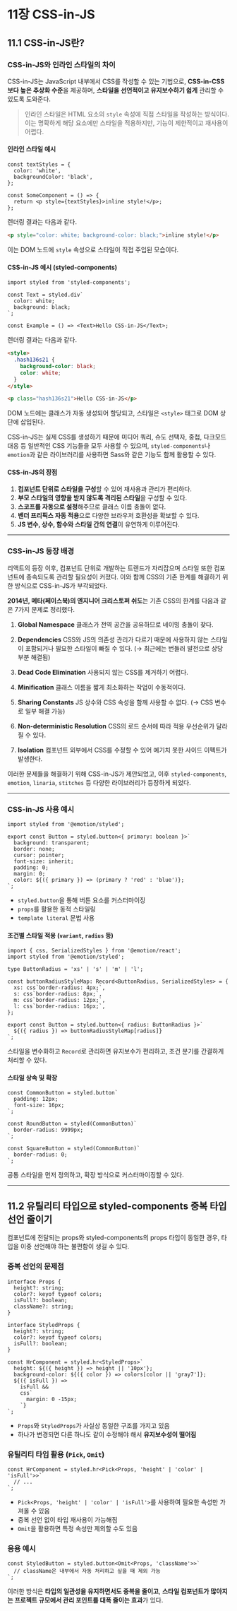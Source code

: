 # 11장 CSS-in-JS

## 11.1 CSS-in-JS란?

### CSS-in-JS와 인라인 스타일의 차이

CSS-in-JS는 JavaScript 내부에서 CSS를 작성할 수 있는 기법으로, **CSS-in-CSS보다 높은 추상화 수준**을 제공하며, **스타일을 선언적이고 유지보수하기 쉽게** 관리할 수 있도록 도와준다.

> 인라인 스타일은 HTML 요소의 `style` 속성에 직접 스타일을 작성하는 방식이다.
> 이는 명확하게 해당 요소에만 스타일을 적용하지만, 기능이 제한적이고 재사용이 어렵다.

#### 인라인 스타일 예시

```tsx
const textStyles = {
  color: 'white',
  backgroundColor: 'black',
};

const SomeComponent = () => {
  return <p style={textStyles}>inline style!</p>;
};
```

렌더링 결과는 다음과 같다.

```html
<p style="color: white; background-color: black;">inline style!</p>
```

이는 DOM 노드에 `style` 속성으로 스타일이 직접 주입된 모습이다.

#### CSS-in-JS 예시 (styled-components)

```tsx
import styled from 'styled-components';

const Text = styled.div`
  color: white;
  background: black;
`;

const Example = () => <Text>Hello CSS-in-JS</Text>;
```

렌더링 결과는 다음과 같다.

```html
<style>
  .hash136s21 {
    background-color: black;
    color: white;
  }
</style>

<p class="hash136s21">Hello CSS-in-JS</p>
```

DOM 노드에는 클래스가 자동 생성되어 할당되고, 스타일은 `<style>` 태그로 DOM 상단에 삽입된다.

CSS-in-JS는 실제 CSS를 생성하기 때문에 미디어 쿼리, 슈도 선택자, 중첩, 다크모드 대응 등 일반적인 CSS 기능들을 모두 사용할 수 있으며, `styled-components`나 `emotion`과 같은 라이브러리를 사용하면 Sass와 같은 기능도 함께 활용할 수 있다.

#### CSS-in-JS의 장점

1. **컴포넌트 단위로 스타일을 구성**할 수 있어 재사용과 관리가 편리하다.
2. **부모 스타일의 영향을 받지 않도록 격리된 스타일**을 구성할 수 있다.
3. **스코프를 자동으로 설정**해주므로 클래스 이름 충돌이 없다.
4. **벤더 프리픽스 자동 적용**으로 다양한 브라우저 호환성을 확보할 수 있다.
5. **JS 변수, 상수, 함수와 스타일 간의 연결**이 유연하게 이루어진다.

---

### CSS-in-JS 등장 배경

리액트의 등장 이후, 컴포넌트 단위로 개발하는 트렌드가 자리잡으며 스타일 또한 컴포넌트에 종속되도록 관리할 필요성이 커졌다. 이와 함께 CSS의 기존 한계를 해결하기 위한 방식으로 CSS-in-JS가 부각되었다.

**2014년, 메타(페이스북)의 엔지니어 크리스토퍼 쉬도**는 기존 CSS의 한계를 다음과 같은 7가지 문제로 정리했다.

1. **Global Namespace**
   클래스가 전역 공간을 공유하므로 네이밍 충돌이 잦다.

2. **Dependencies**
   CSS와 JS의 의존성 관리가 다르기 때문에 사용하지 않는 스타일이 포함되거나 필요한 스타일이 빠질 수 있다.
   (→ 최근에는 번들러 발전으로 상당 부분 해결됨)

3. **Dead Code Elimination**
   사용되지 않는 CSS를 제거하기 어렵다.

4. **Minification**
   클래스 이름을 짧게 최소화하는 작업이 수동적이다.

5. **Sharing Constants**
   JS 상수와 CSS 속성을 함께 사용할 수 없다.
   (→ CSS 변수로 일부 해결 가능)

6. **Non-deterministic Resolution**
   CSS의 로드 순서에 따라 적용 우선순위가 달라질 수 있다.

7. **Isolation**
   컴포넌트 외부에서 CSS를 수정할 수 있어 예기치 못한 사이드 이펙트가 발생한다.

이러한 문제들을 해결하기 위해 CSS-in-JS가 제안되었고, 이후 `styled-components`, `emotion`, `linaria`, `stitches` 등 다양한 라이브러리가 등장하게 되었다.

---

### CSS-in-JS 사용 예시

```tsx
import styled from '@emotion/styled';

export const Button = styled.button<{ primary: boolean }>`
  background: transparent;
  border: none;
  cursor: pointer;
  font-size: inherit;
  padding: 0;
  margin: 0;
  color: ${({ primary }) => (primary ? 'red' : 'blue')};
`;
```

* `styled.button`을 통해 버튼 요소를 커스터마이징
* `props`를 활용한 동적 스타일링
* `template literal` 문법 사용

#### 조건별 스타일 적용 (`variant`, `radius` 등)

```tsx
import { css, SerializedStyles } from '@emotion/react';
import styled from '@emotion/styled';

type ButtonRadius = 'xs' | 's' | 'm' | 'l';

const buttonRadiusStyleMap: Record<ButtonRadius, SerializedStyles> = {
  xs: css`border-radius: 4px;`,
  s: css`border-radius: 8px;`,
  m: css`border-radius: 12px;`,
  l: css`border-radius: 16px;`,
};

export const Button = styled.button<{ radius: ButtonRadius }>`
  ${({ radius }) => buttonRadiusStyleMap[radius]}
`;
```

스타일을 변수화하고 `Record`로 관리하면 유지보수가 편리하고, 조건 분기를 간결하게 처리할 수 있다.

#### 스타일 상속 및 확장

```tsx
const CommonButton = styled.button`
  padding: 12px;
  font-size: 16px;
`;

const RoundButton = styled(CommonButton)`
  border-radius: 9999px;
`;

const SquareButton = styled(CommonButton)`
  border-radius: 0;
`;
```

공통 스타일을 먼저 정의하고, 확장 방식으로 커스터마이징할 수 있다.

---

## 11.2 유틸리티 타입으로 styled-components 중복 타입 선언 줄이기

컴포넌트에 전달되는 props와 styled-components의 props 타입이 동일한 경우, 타입을 이중 선언해야 하는 불편함이 생길 수 있다.

### 중복 선언의 문제점

```tsx
interface Props {
  height?: string;
  color?: keyof typeof colors;
  isFull?: boolean;
  className?: string;
}

interface StyledProps {
  height?: string;
  color?: keyof typeof colors;
  isFull?: boolean;
}

const HrComponent = styled.hr<StyledProps>`
  height: ${({ height }) => height || '10px'};
  background-color: ${({ color }) => colors[color || 'gray7']};
  ${({ isFull }) =>
    isFull &&
    css`
      margin: 0 -15px;
    `}
`;
```

* `Props`와 `StyledProps`가 사실상 동일한 구조를 가지고 있음
* 하나가 변경되면 다른 하나도 같이 수정해야 해서 **유지보수성이 떨어짐**

### 유틸리티 타입 활용 (`Pick`, `Omit`)

```tsx
const HrComponent = styled.hr<Pick<Props, 'height' | 'color' | 'isFull'>>`
  // ...
`;
```

* `Pick<Props, 'height' | 'color' | 'isFull'>`를 사용하여 필요한 속성만 가져올 수 있음
* 중복 선언 없이 타입 재사용이 가능해짐
* `Omit`을 활용하면 특정 속성만 제외할 수도 있음

### 응용 예시

```tsx
const StyledButton = styled.button<Omit<Props, 'className'>>`
  // className은 내부에서 자동 처리하고 싶을 때 제외 가능
`;
```

이러한 방식은 **타입의 일관성을 유지하면서도 중복을 줄이고**, **스타일 컴포넌트가 많아지는 프로젝트 규모에서 관리 포인트를 대폭 줄이는 효과**가 있다.
